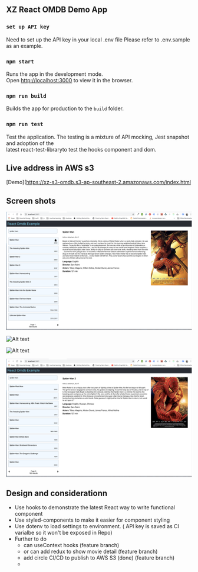 ## XZ React OMDB Demo App

### `set up API key`

Need to set up the API key in your local .env file
Please refer to .env.sample as an example.

### `npm start`

Runs the app in the development mode. \
Open [http://localhost:3000](http://localhost:3000) to view it in the browser.

### `npm run build`

Builds the app for production to the `build` folder.

### `npm run test`

Test the application. The testing is a mixture of API mocking, Jest snapshot and adoption of the \
latest react-test-libraryto test the hooks component and dom.

## Live address in AWS s3

[Demo](https://xz-s3-omdb.s3-ap-southeast-2.amazonaws.com/index.html

## Screen shots

![Alt text](/screenshots/default_screen.png 'Default desktop screen')

![Alt text](/screenshots/mobile_scree.png 'Mobile screen')

![Alt text](/screenshots/no_pager_scree.png 'The search result does not need a pager')

![Alt text](/screenshots/paging_screen.png 'A default pager')

## Design and considerationn

- Use hooks to demonstrate the latest React way to write functional component
- Use styled-components to make it easier for component styling
- Use dotenv to load settings to environment. ( API key is saved as CI varialbe so it won't be exposed in Repo)
- Further to do
  - can useContext hooks (feature branch)
  - or can add redux to show movie detail (feature branch)
  - add circle CI/CD to publish to AWS S3 (done) (feature branch)
  -
